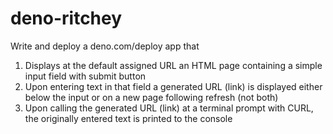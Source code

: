 # deno-ritchey
Write and deploy a deno.com/deploy app that
1. Displays at the default assigned URL an HTML page containing a simple input field with submit button
2. Upon entering text in that field a generated URL (link) is displayed either below the input or on a new page following refresh (not both)
3. Upon calling the generated URL (link) at a terminal prompt with CURL, the originally entered text is printed to the console
